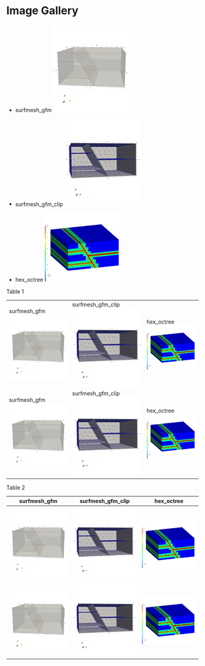 # Image Gallery





* surfmesh_gfm <img width="200" src="surfmesh_gfm.png">

* surfmesh_gfm_clip <img width="200" src="surfmesh_gfm_clip.png">

* hex_octree <img width="200" src="hex_octree.png">




Table 1

|  |  |  |
| -------------------- | -------------------- | -------------------- |
| surfmesh_gfm <img width="200" src="surfmesh_gfm.png"> | surfmesh_gfm_clip <img width="200" src="surfmesh_gfm_clip.png"> | hex_octree <img width="200" src="hex_octree.png"> |
| surfmesh_gfm <img width="200" src="surfmesh_gfm.png"> | surfmesh_gfm_clip <img width="200" src="surfmesh_gfm_clip.png"> | hex_octree <img width="200" src="hex_octree.png"> |




Table 2

| surfmesh_gfm | surfmesh_gfm_clip | hex_octree |
| -------------------- | -------------------- | -------------------- |
|  <img width="200" src="surfmesh_gfm.png"> |  <img width="200" src="surfmesh_gfm_clip.png"> |  <img width="200" src="hex_octree.png"> |
|  <img width="200" src="surfmesh_gfm.png"> |  <img width="200" src="surfmesh_gfm_clip.png"> |  <img width="200" src="hex_octree.png"> |






